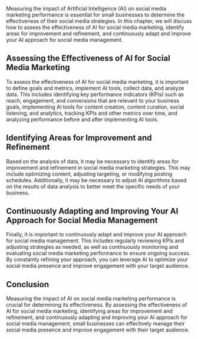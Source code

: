 

Measuring the impact of Artificial Intelligence (AI) on social media marketing performance is essential for small businesses to determine the effectiveness of their social media strategies. In this chapter, we will discuss how to assess the effectiveness of AI for social media marketing, identify areas for improvement and refinement, and continuously adapt and improve your AI approach for social media management.

Assessing the Effectiveness of AI for Social Media Marketing
------------------------------------------------------------

To assess the effectiveness of AI for social media marketing, it is important to define goals and metrics, implement AI tools, collect data, and analyze data. This includes identifying key performance indicators (KPIs) such as reach, engagement, and conversions that are relevant to your business goals, implementing AI tools for content creation, content curation, social listening, and analytics, tracking KPIs and other metrics over time, and analyzing performance before and after implementing AI tools.

Identifying Areas for Improvement and Refinement
------------------------------------------------

Based on the analysis of data, it may be necessary to identify areas for improvement and refinement in social media marketing strategies. This may include optimizing content, adjusting targeting, or modifying posting schedules. Additionally, it may be necessary to adjust AI algorithms based on the results of data analysis to better meet the specific needs of your business.

Continuously Adapting and Improving Your AI Approach for Social Media Management
--------------------------------------------------------------------------------

Finally, it is important to continuously adapt and improve your AI approach for social media management. This includes regularly reviewing KPIs and adjusting strategies as needed, as well as continuously monitoring and evaluating social media marketing performance to ensure ongoing success. By constantly refining your approach, you can leverage AI to optimize your social media presence and improve engagement with your target audience.

Conclusion
----------

Measuring the impact of AI on social media marketing performance is crucial for determining its effectiveness. By assessing the effectiveness of AI for social media marketing, identifying areas for improvement and refinement, and continuously adapting and improving your AI approach for social media management, small businesses can effectively manage their social media presence and improve engagement with their target audience.
